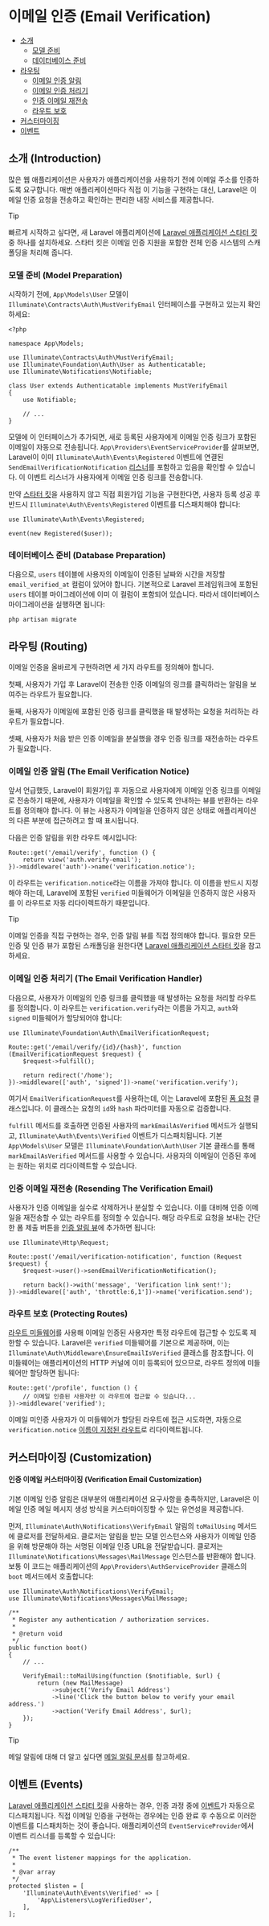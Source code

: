 # 이메일 인증 (Email Verification)

- [소개](#introduction)
    - [모델 준비](#model-preparation)
    - [데이터베이스 준비](#database-preparation)
- [라우팅](#verification-routing)
    - [이메일 인증 알림](#the-email-verification-notice)
    - [이메일 인증 처리기](#the-email-verification-handler)
    - [인증 이메일 재전송](#resending-the-verification-email)
    - [라우트 보호](#protecting-routes)
- [커스터마이징](#customization)
- [이벤트](#events)

<a name="introduction"></a>
## 소개 (Introduction)

많은 웹 애플리케이션은 사용자가 애플리케이션을 사용하기 전에 이메일 주소를 인증하도록 요구합니다. 매번 애플리케이션마다 직접 이 기능을 구현하는 대신, Laravel은 이메일 인증 요청을 전송하고 확인하는 편리한 내장 서비스를 제공합니다.

> [!TIP]
> 빠르게 시작하고 싶다면, 새 Laravel 애플리케이션에 [Laravel 애플리케이션 스타터 킷](/docs/{{version}}/starter-kits) 중 하나를 설치하세요. 스타터 킷은 이메일 인증 지원을 포함한 전체 인증 시스템의 스캐폴딩을 처리해 줍니다.

<a name="model-preparation"></a>
### 모델 준비 (Model Preparation)

시작하기 전에, `App\Models\User` 모델이 `Illuminate\Contracts\Auth\MustVerifyEmail` 인터페이스를 구현하고 있는지 확인하세요:

```
<?php

namespace App\Models;

use Illuminate\Contracts\Auth\MustVerifyEmail;
use Illuminate\Foundation\Auth\User as Authenticatable;
use Illuminate\Notifications\Notifiable;

class User extends Authenticatable implements MustVerifyEmail
{
    use Notifiable;

    // ...
}
```

모델에 이 인터페이스가 추가되면, 새로 등록된 사용자에게 이메일 인증 링크가 포함된 이메일이 자동으로 전송됩니다. `App\Providers\EventServiceProvider`를 살펴보면, Laravel이 이미 `Illuminate\Auth\Events\Registered` 이벤트에 연결된 `SendEmailVerificationNotification` [리스너](/docs/{{version}}/events)를 포함하고 있음을 확인할 수 있습니다. 이 이벤트 리스너가 사용자에게 이메일 인증 링크를 전송합니다.

만약 [스타터 킷](/docs/{{version}}/starter-kits)을 사용하지 않고 직접 회원가입 기능을 구현한다면, 사용자 등록 성공 후 반드시 `Illuminate\Auth\Events\Registered` 이벤트를 디스패치해야 합니다:

```
use Illuminate\Auth\Events\Registered;

event(new Registered($user));
```

<a name="database-preparation"></a>
### 데이터베이스 준비 (Database Preparation)

다음으로, `users` 테이블에 사용자의 이메일이 인증된 날짜와 시간을 저장할 `email_verified_at` 컬럼이 있어야 합니다. 기본적으로 Laravel 프레임워크에 포함된 `users` 테이블 마이그레이션에 이미 이 컬럼이 포함되어 있습니다. 따라서 데이터베이스 마이그레이션을 실행하면 됩니다:

```
php artisan migrate
```

<a name="verification-routing"></a>
## 라우팅 (Routing)

이메일 인증을 올바르게 구현하려면 세 가지 라우트를 정의해야 합니다. 

첫째, 사용자가 가입 후 Laravel이 전송한 인증 이메일의 링크를 클릭하라는 알림을 보여주는 라우트가 필요합니다.

둘째, 사용자가 이메일에 포함된 인증 링크를 클릭했을 때 발생하는 요청을 처리하는 라우트가 필요합니다.

셋째, 사용자가 처음 받은 인증 이메일을 분실했을 경우 인증 링크를 재전송하는 라우트가 필요합니다.

<a name="the-email-verification-notice"></a>
### 이메일 인증 알림 (The Email Verification Notice)

앞서 언급했듯, Laravel이 회원가입 후 자동으로 사용자에게 이메일 인증 링크를 이메일로 전송하기 때문에, 사용자가 이메일을 확인할 수 있도록 안내하는 뷰를 반환하는 라우트를 정의해야 합니다. 이 뷰는 사용자가 이메일을 인증하지 않은 상태로 애플리케이션의 다른 부분에 접근하려고 할 때 표시됩니다. 

다음은 인증 알림을 위한 라우트 예시입니다:

```
Route::get('/email/verify', function () {
    return view('auth.verify-email');
})->middleware('auth')->name('verification.notice');
```

이 라우트는 `verification.notice`라는 이름을 가져야 합니다. 이 이름을 반드시 지정해야 하는데, Laravel에 포함된 `verified` 미들웨어가 이메일을 인증하지 않은 사용자를 이 라우트로 자동 리다이렉트하기 때문입니다.

> [!TIP]
> 이메일 인증을 직접 구현하는 경우, 인증 알림 뷰를 직접 정의해야 합니다. 필요한 모든 인증 및 인증 뷰가 포함된 스캐폴딩을 원한다면 [Laravel 애플리케이션 스타터 킷](/docs/{{version}}/starter-kits)을 참고하세요.

<a name="the-email-verification-handler"></a>
### 이메일 인증 처리기 (The Email Verification Handler)

다음으로, 사용자가 이메일의 인증 링크를 클릭했을 때 발생하는 요청을 처리할 라우트를 정의합니다. 이 라우트는 `verification.verify`라는 이름을 가지고, `auth`와 `signed` 미들웨어가 할당되어야 합니다:

```
use Illuminate\Foundation\Auth\EmailVerificationRequest;

Route::get('/email/verify/{id}/{hash}', function (EmailVerificationRequest $request) {
    $request->fulfill();

    return redirect('/home');
})->middleware(['auth', 'signed'])->name('verification.verify');
```

여기서 `EmailVerificationRequest`를 사용하는데, 이는 Laravel에 포함된 [폼 요청](/docs/{{version}}/validation#form-request-validation) 클래스입니다. 이 클래스는 요청의 `id`와 `hash` 파라미터를 자동으로 검증합니다.

`fulfill` 메서드를 호출하면 인증된 사용자의 `markEmailAsVerified` 메서드가 실행되고, `Illuminate\Auth\Events\Verified` 이벤트가 디스패치됩니다. 기본 `App\Models\User` 모델은 `Illuminate\Foundation\Auth\User` 기본 클래스를 통해 `markEmailAsVerified` 메서드를 사용할 수 있습니다. 사용자의 이메일이 인증된 후에는 원하는 위치로 리다이렉트할 수 있습니다.

<a name="resending-the-verification-email"></a>
### 인증 이메일 재전송 (Resending The Verification Email)

사용자가 인증 이메일을 실수로 삭제하거나 분실할 수 있습니다. 이를 대비해 인증 이메일을 재전송할 수 있는 라우트를 정의할 수 있습니다. 해당 라우트로 요청을 보내는 간단한 폼 제출 버튼을 [인증 알림 뷰](#the-email-verification-notice)에 추가하면 됩니다:

```
use Illuminate\Http\Request;

Route::post('/email/verification-notification', function (Request $request) {
    $request->user()->sendEmailVerificationNotification();

    return back()->with('message', 'Verification link sent!');
})->middleware(['auth', 'throttle:6,1'])->name('verification.send');
```

<a name="protecting-routes"></a>
### 라우트 보호 (Protecting Routes)

[라우트 미들웨어](/docs/{{version}}/middleware)를 사용해 이메일 인증된 사용자만 특정 라우트에 접근할 수 있도록 제한할 수 있습니다. Laravel은 `verified` 미들웨어를 기본으로 제공하며, 이는 `Illuminate\Auth\Middleware\EnsureEmailIsVerified` 클래스를 참조합니다. 이 미들웨어는 애플리케이션의 HTTP 커널에 이미 등록되어 있으므로, 라우트 정의에 미들웨어만 할당하면 됩니다:

```
Route::get('/profile', function () {
    // 이메일 인증된 사용자만 이 라우트에 접근할 수 있습니다...
})->middleware('verified');
```

이메일 미인증 사용자가 이 미들웨어가 할당된 라우트에 접근 시도하면, 자동으로 `verification.notice` [이름이 지정된 라우트](/docs/{{version}}/routing#named-routes)로 리다이렉트됩니다.

<a name="customization"></a>
## 커스터마이징 (Customization)

<a name="verification-email-customization"></a>
#### 인증 이메일 커스터마이징 (Verification Email Customization)

기본 이메일 인증 알림은 대부분의 애플리케이션 요구사항을 충족하지만, Laravel은 이메일 인증 메일 메시지 생성 방식을 커스터마이징할 수 있는 유연성을 제공합니다.

먼저, `Illuminate\Auth\Notifications\VerifyEmail` 알림의 `toMailUsing` 메서드에 클로저를 전달하세요. 클로저는 알림을 받는 모델 인스턴스와 사용자가 이메일 인증을 위해 방문해야 하는 서명된 이메일 인증 URL을 전달받습니다. 클로저는 `Illuminate\Notifications\Messages\MailMessage` 인스턴스를 반환해야 합니다. 보통 이 코드는 애플리케이션의 `App\Providers\AuthServiceProvider` 클래스의 `boot` 메서드에서 호출합니다:

```
use Illuminate\Auth\Notifications\VerifyEmail;
use Illuminate\Notifications\Messages\MailMessage;

/**
 * Register any authentication / authorization services.
 *
 * @return void
 */
public function boot()
{
    // ...

    VerifyEmail::toMailUsing(function ($notifiable, $url) {
        return (new MailMessage)
            ->subject('Verify Email Address')
            ->line('Click the button below to verify your email address.')
            ->action('Verify Email Address', $url);
    });
}
```

> [!TIP]
> 메일 알림에 대해 더 알고 싶다면 [메일 알림 문서](/docs/{{version}}/notifications#mail-notifications)를 참고하세요.

<a name="events"></a>
## 이벤트 (Events)

[Laravel 애플리케이션 스타터 킷](/docs/{{version}}/starter-kits)을 사용하는 경우, 인증 과정 중에 [이벤트](/docs/{{version}}/events)가 자동으로 디스패치됩니다. 직접 이메일 인증을 구현하는 경우에는 인증 완료 후 수동으로 이러한 이벤트를 디스패치하는 것이 좋습니다. 애플리케이션의 `EventServiceProvider`에서 이벤트 리스너를 등록할 수 있습니다:

```
/**
 * The event listener mappings for the application.
 *
 * @var array
 */
protected $listen = [
    'Illuminate\Auth\Events\Verified' => [
        'App\Listeners\LogVerifiedUser',
    ],
];
```